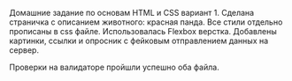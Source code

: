 Домашние задание по основам HTML и CSS вариант 1. 
Сделана страничка с описанием животного: красная панда. 
Все стили отдельно прописаны в css файле. Использовалась Flexbox верстка. Добавлены картинки, ссылки и опросник с фейковым отправлением данных на сервер.

Проверки на валидаторе пройшли успешно оба файла.
